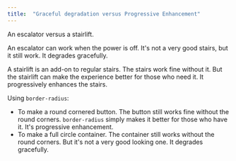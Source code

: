 ```yaml
---
title:  "Graceful degradation versus Progressive Enhancement"
---
```


An escalator versus a stairlift.

An escalator can work when the power is off. It's not a very good stairs, but it still work. It degrades gracefully.

A stairlift is an add-on to regular stairs. The stairs work fine without it. But the stairlift can make the experience better for those who need it. It progressively enhances the stairs.

Using `border-radius`:

* To make a round cornered button. The button still works fine without the round corners. `border-radius` simply makes it better for those who have it. It's progressive enhancement.
* To make a full circle container. The container still works without the round corners. But it's not a very good looking one. It degrades gracefully.